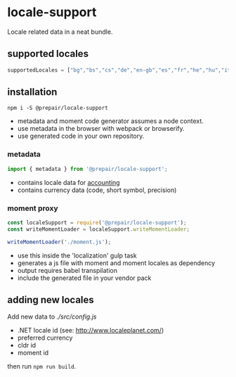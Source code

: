 # locale-support

Locale related data in a neat bundle.

## supported locales

```js
supportedLocales = ["bg","bs","cs","de","en-gb","es","fr","he","hu","it","ka","lt","lv","mk","nb","nl","pl","pt","ro","ru","sk","sr-cyrl","sv","uk"];
```

## installation

```shell
npm i -S @prepair/locale-support
```

* metadata and moment code generator assumes a node context.
* use metadata in the browser with webpack or browserify.
* use generated code in your own repository.

### metadata

```js
import { metadata } from '@prepair/locale-support';
```

* contains locale data for [accounting](http://openexchangerates.github.io/accounting.js/)
* contains currency data (code, short symbol, precision)

### moment proxy

```js
const localeSupport = require('@prepair/locale-support');
const writeMomentLoader = localeSupport.writeMomentLoader;

writeMomentLoader('./moment.js');
```

* use this inside the 'localization' gulp task
* generates a js file with moment and moment locales as dependency
* output requires babel transpilation
* include the generated file in your vendor pack

## adding new locales

Add new data to _./src/config.js_

* .NET locale id (see: http://www.localeplanet.com/)
* preferred currency
* cldr id
* moment id

then run `npm run build`.
